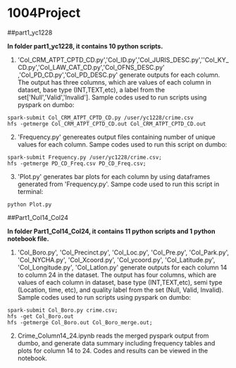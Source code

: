 # 1004Project

##part1_yc1228

**In folder part1_yc1228, it contains 10 python scripts.**

1. 'Col_CRM_ATPT_CPTD_CD.py','Col_ID.py','Col_JURIS_DESC.py',''Col_KY_CD.py','Col_LAW_CAT_CD.py','Col_OFNS_DESC.py'
,'Col_PD_CD.py','Col_PD_DESC.py' generate outputs for each column. The output has three columns, which are values of each column in dataset, base type (INT,TEXT,etc), a label from the set['Null','Valid','Invalid'].
Sample codes used to run scripts using pyspark on dumbo: 
```
spark-submit Col_CRM_ATPT_CPTD_CD.py /user/yc1228/crime.csv
hfs -getmerge Col_CRM_ATPT_CPTD_CD.out Col_CRM_ATPT_CPTD_CD.out
```

2. 'Frequency.py' genereates output files containing number of unique values for each column.
Sampe codes used to run this script on dumbo:
```
spark-submit Frequency.py /user/yc1228/crime.csv;
hfs -getmerge PD_CD_Freq.csv PD_CD_Freq.csv;
```

3. 'Plot.py' generates bar plots for each column by using dataframes generated from 'Frequency.py'.
Sampe code used to run this script in terminal:
```
python Plot.py
```

##Part1_Col14_Col24

**In folder Part1_Col14_Col24, it contains 11 python scripts and 1 python notebook file.**

1. 'Col_Boro.py', 'Col_Precinct.py', 'Col_Loc.py', 'Col_Pre.py', 'Col_Park.py', 'Col_NYCHA.py', 'Col_Xcoord.py', 'Col_ycoord.py', 'Col_Latitude.py', 'Col_Longitude.py', 'Col_Latlon.py' generate outputs for each column 14 to column 24 in the dataset. The output has four columns, which are values of each column in dataset, base type (INT,TEXT,etc), semi type (Location, time, etc), and quality label from the set (Null, Valid, Invalid). Sample codes used to run scripts using pyspark on dumbo: 
```
spark-submit Col_Boro.py crime.csv;
hfs -get Col_Boro.out
hfs -getmerge Col_Boro.out Col_Boro_merge.out;
```

2. Crime_Column14_24.ipynb reads the merged pyspark output from dumbo, and generate data summary including frequency tables and plots for column 14 to 24. Codes and results can be viewed in the notebook.



